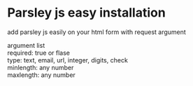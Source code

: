 # Parsley js easy installation
add parsley js easily on your html form with request argument

argument list <br>
required: true or flase <br>
type: text, email, url, integer, digits, check <br>
minlength: any number <br>
maxlength: any number <br>
